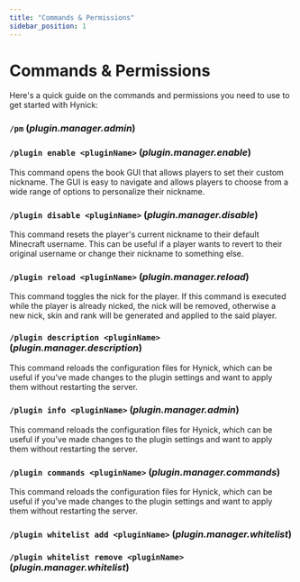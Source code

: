 ```yaml
---
title: "Commands & Permissions"
sidebar_position: 1
---
```


# Commands & Permissions
Here's a quick guide on the commands and permissions you need to use to get started with Hynick:

### `/pm` (_plugin.manager.admin_)

### `/plugin enable <pluginName>` (_plugin.manager.enable_)
This command opens the book GUI that allows players to set their custom nickname. The GUI is easy to navigate and allows players to choose from a wide range of options to personalize their nickname.

### `/plugin disable <pluginName>` (_plugin.manager.disable_)
This command resets the player's current nickname to their default Minecraft username. This can be useful if a player wants to revert to their original username or change their nickname to something else.

### `/plugin reload <pluginName>` (_plugin.manager.reload_)
This command toggles the nick for the player. If this command is executed while the player is already nicked, the nick will be removed, otherwise a new nick, skin and rank will
be generated and applied to the said player.

### `/plugin description <pluginName>` (_plugin.manager.description_)
This command reloads the configuration files for Hynick, which can be useful if you've made changes to the plugin settings and want to apply them without restarting the server.

### `/plugin info <pluginName>` (_plugin.manager.admin_)
This command reloads the configuration files for Hynick, which can be useful if you've made changes to the plugin settings and want to apply them without restarting the server.

### `/plugin commands <pluginName>` (_plugin.manager.commands_)
This command reloads the configuration files for Hynick, which can be useful if you've made changes to the plugin settings and want to apply them without restarting the server.

### `/plugin whitelist add <pluginName>` (_plugin.manager.whitelist_)

### `/plugin whitelist remove <pluginName>` (_plugin.manager.whitelist_)